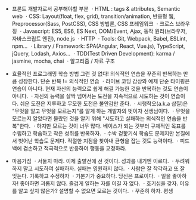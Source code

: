 



* 프론트 개발자로서 공부해야할 부분
ㆍHTML : tags & attributes, Semantic web
ㆍCSS: Layout(float, flex, grid), transition/animation, 반응형 웹, Preprocessor(Sass, PostCSS), CSS 방법론, CSS 프레임워크
ㆍ크로스 브라우징
ㆍJavascript: ES5, ES6, ES Next, DOM/Event, Ajax, 동작 원리(브라우저, 자바스크립트 엔진), node.js
ㆍHTTP
ㆍTools: Git, Webpack, Babel, ESLint, npm...
ㆍLibrary / Framework: SPA(Angular, React, Vue.js), TypeScript, jQuery, Lodash, Axios...
ㆍTDD(Test Driven Development): karma / jasmine, mocha, chai
ㆍ알고리즘 / 자료 구조

* 효율적인 프로그래밍 학습 방법
그런 것 없다!
의식적인 연습을 꾸준히 반복하는 만큼 성장한다.
단순 반복 != 의식적인 연습
ㆍ라이브 코딩 감상와 예제 단순 타이핑은 연습이 아니다. 현재 자신의 능력으로 쉽게 해결 가능한 것을 반복하는 것도 연습이 아니다.
ㆍ자신의 능력을 살짝 넘어서는 도전을 지속적으로 시도하는 것이 연습이다. 쉬운 도전은 지루하고 무모한 도전은 불안감만 준다.
ㆍ시행착오(a.k.a 삽질)은 "무엇을 알고 무엇을 모르는지"를 알게 하는 개발자의 벗이자 선생님이다.
ㆍ무엇을 모르는지 알았다면 몰랐던 것을 알기 위해 "시도하고 실패하는 의식적인 연습을 반복"한다.
ㆍ하지만 모르는 것이 너무 많다. 베이스가 되는 것부터 구체적인 목표를 수립하고 학습하고 작은 성취를 반복하자.
ㆍ수박 겉핥기식 학습도 문제지만 본질에서 벗어난 학습도 문제다. 적절한 지점을 찾아내 균형을 잡는 것도 능력이다.
ㆍ피드백에 겸손하고 적극적으로 반응하여 행동을 교정하라.

* 마음가짐
ㆍ서둘지 마라. 이제 출발선에 선 것이다. 성과를 내기엔 이르다.
ㆍ두려워하지 말고 시도하여 실패하자. 실패는 영원하지 않다.
ㆍ사람은 잘 착각하고 또 잘 잊는다. 기록하고 수정하자
ㆍ기본기가 중요하다. 당신은 프로이다.
ㆍ일을 좋아하자! 좋아하면 괴롭지 않다. 즐겁게 일하는 자를 이길 자 없다.
ㆍ호기심을 갖자. 이유를 알고 싶지 않은가? 설명할 수 없으면 모르는 것이다.
ㆍ꾸준히 하자. 평생
